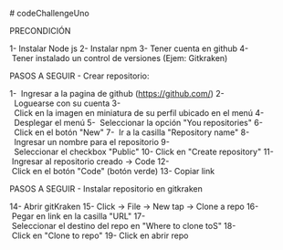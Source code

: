 # codeChallengeUno

PRECONDICIÓN

1- Instalar Node js
2- Instalar npm
3- Tener cuenta en github
4- Tener instalado un control de versiones (Ejem: Gitkraken)

PASOS A SEGUIR - Crear repositorio:

1-  Ingresar a la pagina de github (https://github.com/)
2-  Loguearse con su cuenta
3-  Click en la imagen en miniatura de su perfil ubicado en el menú
4-  Desplegar el menú
5-  Seleccionar la opción "You repositories"
6-  Click en el botón "New"
7-  Ir a la casilla "Repository name"
8-  Ingresar un nombre para el repositorio
9-  Seleccionar el checkbox "Public"
10- Click en "Create repository"
11- Ingresar al repositorio creado -> Code
12- Click en el botón "Code" (botón verde)
13- Copiar link

PASOS A SEGUIR - Instalar repositorio en gitkraken

14- Abrir gitKraken
15- Click -> File -> New tap -> Clone a repo
16- Pegar en link en la casilla "URL"
17- Seleccionar el destino del repo en "Where to clone toS"
18- Click en "Clone to repo"
19- Click en abrir repo

